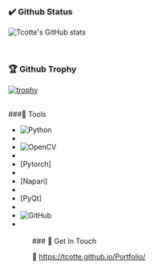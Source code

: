 <!-- ### Hi there 👋 -->

<!--
**tcotte/tcotte** is a ✨ _special_ ✨ repository because its `README.md` (this file) appears on your GitHub profile.

Here are some ideas to get you started:

- 🔭 I’m currently working on ...
- 🌱 I’m currently learning ...
- 👯 I’m looking to collaborate on ...
- 🤔 I’m looking for help with ...
- 💬 Ask me about ...
- 📫 How to reach me: ...
- 😄 Pronouns: ...
- ⚡ Fun fact: ...
-->

### ✔️ Github Status

![Tcotte's GitHub stats](https://github-readme-stats.vercel.app/api?username=tcotte&show_icons=true&theme=merko)

<br/>

 ### 🏆 Github Trophy
[![trophy](https://github-profile-trophy.vercel.app/?username=tcotte&row=1&column=3&theme=onedark)](https://github.com/tcotte/github-profile-trophy)

<br/>
###🔨 Tools
<ul>
<li><img src="https://camo.githubusercontent.com/fec461a70436d2fe60330bad2204fd320557bdf21ac9877d6b3c04155c859a8b/68747470733a2f2f696d672e736869656c64732e696f2f62616467652f2d507974686f6e2d626c61636b3f7374796c653d666c6174266c6f676f3d707974686f6e266c696e6b3d68747470733a2f2f6769746875622e636f6d2f73696575776531" alt="Python" data-canonical-src="https://img.shields.io/badge/-Python-black?style=flat&amp;logo=python&amp;link=https://github.com/sieuwe1" style="max-width: 100%;"><li/>
<li><img src="https://camo.githubusercontent.com/b59530b8d0f44ec6602f42c02c7f26443b3179db094d469fe1af7630141e95b2/68747470733a2f2f696d672e736869656c64732e696f2f62616467652f2d4f70656e43562d626c75653f7374796c653d666c6174266c6f676f3d6f70656e6376266c696e6b3d68747470733a2f2f6769746875622e636f6d2f73696575776531" alt="OpenCV" data-canonical-src="https://img.shields.io/badge/-OpenCV-blue?style=flat&amp;logo=opencv&amp;link=https://github.com/sieuwe1" style="max-width: 100%;"> <li/>
<li>[Pytorch]<li/> 
<li>[Napari]<li/> 
<li>[PyQt]<li/>
<li><img src="https://camo.githubusercontent.com/cb027c2f8d6816c604ada33a444e87c3af78568bf0c58ab6e58832fe4bec7c40/68747470733a2f2f696d672e736869656c64732e696f2f62616467652f2d4769744875622d3138313731373f7374796c653d666c6174266c6f676f3d676974687562266c696e6b3d68747470733a2f2f6769746875622e636f6d2f73696575776531" alt="GitHub" data-canonical-src="https://img.shields.io/badge/-GitHub-181717?style=flat&amp;logo=github&amp;link=https://github.com/sieuwe1" style="max-width: 100%;"><li/>
<ul/>

<br/>
### 💬 Get In Touch

🚀 https://tcotte.github.io/Portfolio/
